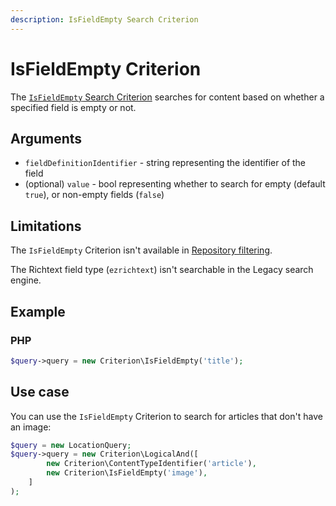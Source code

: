```yaml
---
description: IsFieldEmpty Search Criterion
---
```


# IsFieldEmpty Criterion

The [`IsFieldEmpty` Search Criterion](../../api/php_api/php_api_reference/classes/Ibexa-Contracts-Core-Repository-Values-Content-Query-Criterion-IsFieldEmpty.html) searches for content based on whether a specified field is empty or not.

## Arguments

- `fieldDefinitionIdentifier` - string representing the identifier of the field
- (optional) `value` - bool representing whether to search for empty (default `true`),
or non-empty fields (`false`)

## Limitations

The `IsFieldEmpty` Criterion isn't available in [Repository filtering](search_api.md#repository-filtering).

The Richtext field type (`ezrichtext`) isn't searchable in the Legacy search engine.

## Example

### PHP

``` php
$query->query = new Criterion\IsFieldEmpty('title');
```

## Use case

You can use the `IsFieldEmpty` Criterion to search for articles that don't have an image:

``` php hl_lines="4"
$query = new LocationQuery;
$query->query = new Criterion\LogicalAnd([
        new Criterion\ContentTypeIdentifier('article'),
        new Criterion\IsFieldEmpty('image'),
    ]
);
```
